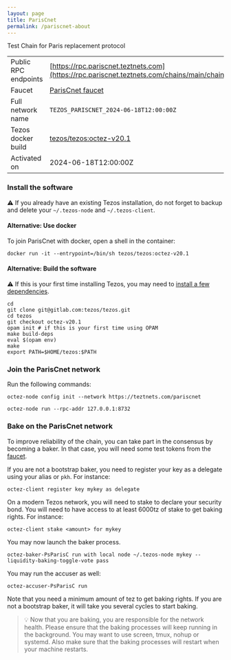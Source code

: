 ```yaml
---
layout: page
title: ParisCnet
permalink: /pariscnet-about
---
```


Test Chain for Paris replacement protocol

| | |
|-------|---------------------|
| Public RPC endpoints | [https://rpc.pariscnet.teztnets.com](https://rpc.pariscnet.teztnets.com/chains/main/chain_id)<br/> |
| Faucet | [ParisCnet faucet](https://faucet.pariscnet.teztnets.com) |
| Full network name | `TEZOS_PARISCNET_2024-06-18T12:00:00Z` |
| Tezos docker build | [tezos/tezos:octez-v20.1](https://hub.docker.com/r/tezos/tezos/tags?page=1&ordering=last_updated&name=octez-v20.1) |
| Activated on | 2024-06-18T12:00:00Z |





### Install the software

⚠️  If you already have an existing Tezos installation, do not forget to backup and delete your `~/.tezos-node` and `~/.tezos-client`.



#### Alternative: Use docker

To join ParisCnet with docker, open a shell in the container:

```
docker run -it --entrypoint=/bin/sh tezos/tezos:octez-v20.1
```


#### Alternative: Build the software

⚠️  If this is your first time installing Tezos, you may need to [install a few dependencies](https://tezos.gitlab.io/introduction/howtoget.html#setting-up-the-development-environment-from-scratch).

```
cd
git clone git@gitlab.com:tezos/tezos.git
cd tezos
git checkout octez-v20.1
opam init # if this is your first time using OPAM
make build-deps
eval $(opam env)
make
export PATH=$HOME/tezos:$PATH
```

### Join the ParisCnet network

Run the following commands:

```
octez-node config init --network https://teztnets.com/pariscnet

octez-node run --rpc-addr 127.0.0.1:8732
```






### Bake on the ParisCnet network

To improve reliability of the chain, you can take part in the consensus by becoming a baker. In that case, you will need some test tokens from the [faucet](https://faucet.pariscnet.teztnets.com).

If you are not a bootstrap baker, you need to register your key as a delegate using your alias or `pkh`. For instance:
```bash=2
octez-client register key mykey as delegate
```

On a modern Tezos network, you will need to stake to declare your security bond.  You will need to have access to at least 6000tz of stake to get baking rights. For instance:
```
octez-client stake <amount> for mykey
```	

You may now launch the baker process.
```bash=3
octez-baker-PsParisC run with local node ~/.tezos-node mykey --liquidity-baking-toggle-vote pass
```

You may run the accuser as well:
```bash=3
octez-accuser-PsParisC run
```

Note that you need a minimum amount of tez to get baking rights. If you are not a bootstrap baker, it will take you several cycles to start baking.

> 💡 Now that you are baking, you are responsible for the network health. Please ensure that the baking processes will keep running in the background. You may want to use screen, tmux, nohup or systemd. Also make sure that the baking processes will restart when your machine restarts.


